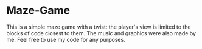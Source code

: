 # Maze-Game

This is a simple maze game with a twist: the player's view is limited to the blocks of code closest to them. 
The music and graphics were also made by me. Feel free to use my code for any purposes.
